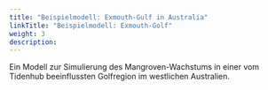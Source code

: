 ```yaml
---
title: "Beispielmodell: Exmouth-Gulf in Australia"
linkTitle: "Beispielmodell: Exmouth-Golf"
weight: 3
description:
---
```

Ein Modell zur Simulierung des Mangroven-Wachstums in einer vom Tidenhub beeinflussten Golfregion im westlichen Australien.

